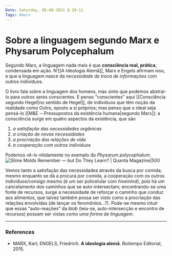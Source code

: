```yaml
---
Date: Saturday, 05-06-2021 @ 20:11
Tags: #marx
---
```

# Sobre a linguagem segundo Marx e Physarum Polycephalum
Segundo Marx, a linguagem nada mais é que **consciência real, prática**, condensada em ação. N'[[A Ideologia Alemã]], Marx e Engels afirmam isso, e que a linguagem nasce da *necessidade de troca de informações* com outros indivíduos.

O livro fala sobre a linguagem dos homens, mas sinto que podemos abstrai-lo para outros seres conscientes. E penso "conscientes" aqui [[Consciência segundo Hegel|no sentido de Hegel]], de indivíduos que têm noção da realidade como Outro, oposto a si próprios; mas penso que o ideal seja pensá-lo [[M&E ─ Pressupostos da existência humana|segundo Marx]]: a consciência surge em quatro aspectos da existência, que são 
1. *a satisfação das necessidades orgânicas*
2. *a criação de novas necessidades*
3. *a procriação das relações de vida*
4. *a cooperação com outros indivíduos*

Podemos vê-lo nitidamente no exemplo do *Physarum polycephalum*:
![Slime Molds Remember — but Do They Learn? | Quanta Magazine|500](https://d2r55xnwy6nx47.cloudfront.net/uploads/2018/07/Physarum_CNRS_2880x1500.jpg)

Vemos tanto a satisfação das necessidades através da busca por comida; mesmo enquanto se dá a procura por comida, a cooperação com os outros indivíduos/consigo mesmo (é um ser policelular com *hivemind*), pois há um cancelamento dos caminhos que se auto-intersectam; encontrando-se uma fonte de recursos, surge a necessidade de reforçar o caminho que conduz aos alimentos, que talvez também possa ser visto como a procriação das relações envolvidas (de lançar os feromônios...?). Pode-se mesmo intuir que essas "auto-reações" da *blob* (leia-se, auto-intersecção e encontro de recursos) possam ser vistas como *uma forma de linguagem*.

---
### References
- MARX, Karl; ENGELS, Friedrich. **A ideologia alemã**. Boitempo Editorial, 2015.